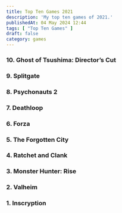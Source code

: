 ```yaml
---
title: Top Ten Games 2021
description: 'My top ten games of 2021.'
publishedAt: 04 May 2024 12:44
tags: [ "Top Ten Games" ]
draft: false
category: games
---
```

### 10. Ghost of Tsushima: Director’s Cut
### 9. Splitgate
### 8. Psychonauts 2
### 7. Deathloop
### 6. Forza
### 5. The Forgotten City
### 4. Ratchet and Clank
### 3. Monster Hunter: Rise
### 2. Valheim
### 1. Inscryption
